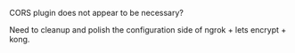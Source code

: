 CORS plugin does not appear to be necessary?

Need to cleanup and polish the configuration side of ngrok + lets encrypt + kong.

